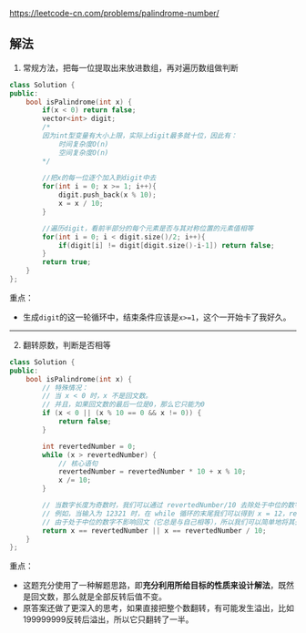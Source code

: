 https://leetcode-cn.com/problems/palindrome-number/

## 解法

1. 常规方法，把每一位提取出来放进数组，再对遍历数组做判断
```cpp
class Solution {
public:
    bool isPalindrome(int x) {
        if(x < 0) return false;
        vector<int> digit;
        /*
        因为int型变量有大小上限，实际上digit最多就十位，因此有：
            时间复杂度O(n)
            空间复杂度O(n)
        */
        
        //把x的每一位逐个加入到digit中去
        for(int i = 0; x >= 1; i++){
            digit.push_back(x % 10);
            x = x / 10;
        }

        //遍历digit，看前半部分的每个元素是否与其对称位置的元素值相等
        for(int i = 0; i < digit.size()/2; i++){
            if(digit[i] != digit[digit.size()-i-1]) return false;
        }
        return true;
    }
};
```

重点：
  
- 生成```digit```的这一轮循环中，结束条件应该是```x>=1```，这个一开始卡了我好久。

---

2. 翻转原数，判断是否相等

```cpp
class Solution {
public:
    bool isPalindrome(int x) {
        // 特殊情况：
        // 当 x < 0 时，x 不是回文数。
        // 并且，如果回文数的最后一位是0，那么它只能为0
        if (x < 0 || (x % 10 == 0 && x != 0)) {
            return false;
        }

        int revertedNumber = 0;
        while (x > revertedNumber) {
            // 核心语句
            revertedNumber = revertedNumber * 10 + x % 10;
            x /= 10;
        }

        // 当数字长度为奇数时，我们可以通过 revertedNumber/10 去除处于中位的数字。
        // 例如，当输入为 12321 时，在 while 循环的末尾我们可以得到 x = 12，revertedNumber = 123，
        // 由于处于中位的数字不影响回文（它总是与自己相等），所以我们可以简单地将其去除。
        return x == revertedNumber || x == revertedNumber / 10;
    }
};
```

重点： 

- 这题充分使用了一种解题思路，即**充分利用所给目标的性质来设计解法**，既然是回文数，那么就是全部反转后值不变。
- 原答案还做了更深入的思考，如果直接把整个数翻转，有可能发生溢出，比如199999999反转后溢出，所以它只翻转了一半。